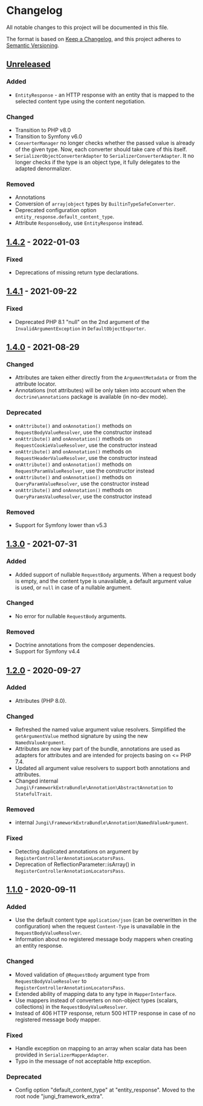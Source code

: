 # Changelog

All notable changes to this project will be documented in this file.

The format is based on [Keep a Changelog](https://keepachangelog.com/en/1.0.0/),
and this project adheres to [Semantic Versioning](https://semver.org/spec/v2.0.0.html).

## [Unreleased]

### Added
- `EntityResponse` - an HTTP response with an entity that is mapped to the selected content type using the content negotiation.

### Changed
- Transition to PHP v8.0
- Transition to Symfony v6.0
- `ConverterManager` no longer checks whether the passed value is already of the given type. Now, each converter should
take care of this itself.
- `SerializerObjectConverterAdapter` to `SerializerConverterAdapter`. It no longer checks if the type is an object type, 
it fully delegates to the adapted denormalizer.

### Removed
- Annotations
- Conversion of `array|object` types by `BuiltinTypeSafeConverter`.
- Deprecated configuration option `entity_response.default_content_type`.
- Attribute `ResponseBody`, use `EntityResponse` instead.

## [1.4.2] - 2022-01-03

### Fixed
- Deprecations of missing return type declarations.

## [1.4.1] - 2021-09-22

### Fixed
- Deprecated PHP 8.1 "null" on the 2nd argument of the `InvalidArgumentException` in `DefaultObjectExporter`.

## [1.4.0] - 2021-08-29

### Changed
- Attributes are taken either directly from the `ArgumentMetadata` or from the attribute locator.
- Annotations (not attributes) will be only taken into account when the `doctrine\annotations` package is available (in no-dev mode).

### Deprecated
- `onAttribute()` and `onAnnotation()` methods on `RequestBodyValueResolver`, use the constructor instead
- `onAttribute()` and `onAnnotation()` methods on `RequestCookieValueResolver`, use the constructor instead
- `onAttribute()` and `onAnnotation()` methods on `RequestHeaderValueResolver`, use the constructor instead
- `onAttribute()` and `onAnnotation()` methods on `RequestParamValueResolver`, use the constructor instead
- `onAttribute()` and `onAnnotation()` methods on `QueryParamValueResolver`, use the constructor instead
- `onAttribute()` and `onAnnotation()` methods on `QueryParamsValueResolver`, use the constructor instead

### Removed
- Support for Symfony lower than v5.3

## [1.3.0] - 2021-07-31

### Added
- Added support of nullable `RequestBody` arguments. When a request body is empty, and the content type is unavailable, a default argument value is used, or `null` in case of a nullable argument.

### Changed
- No error for nullable `RequestBody` arguments.

### Removed
- Doctrine annotations from the composer dependencies.
- Support for Symfony v4.4

## [1.2.0] - 2020-09-27

### Added
- Attributes (PHP 8.0).

### Changed
- Refreshed the named value argument value resolvers. Simplified the `getArgumentValue` method signature by using the new `NamedValueArgument`.
- Attributes are now key part of the bundle, annotations are used as adapters for attributes and are intended for projects basing on <= PHP 7.4.
- Updated all argument value resolvers to support both annotations and attributes.
- Changed internal `Jungi\FrameworkExtraBundle\Annotation\AbstractAnnotation` to `StatefulTrait`.

### Removed
- internal `Jungi\FrameworkExtraBundle\Annotation\NamedValueArgument`.

### Fixed
- Detecting duplicated annotations on argument by `RegisterControllerAnnotationLocatorsPass`.
- Deprecation of ReflectionParameter::isArray() in `RegisterControllerAnnotationLocatorsPass`.

## [1.1.0] - 2020-09-11

### Added
- Use the default content type `application/json` (can be overwritten in the configuration) when the request `Content-Type` is unavailable in the `RequestBodyValueResolver`.
- Information about no registered message body mappers when creating an entity response.

### Changed
- Moved validation of `@RequestBody` argument type from `RequestBodyValueResolver` to `RegisterControllerAnnotationLocatorsPass`.
- Extended ability of mapping data to any type in `MapperInterface`.
- Use mappers instead of converters on non-object types (scalars, collections) in the `RequestBodyValueResolver`.
- Instead of 406 HTTP response, return 500 HTTP response in case of no registered message body mapper.

### Fixed
- Handle exception on mapping to an array when scalar data has been provided in `SerializerMapperAdapter`.
- Typo in the message of not acceptable http exception.

### Deprecated
- Config option "default_content_type" at "entity_response". Moved to the root node "jungi_framework_extra".

[unreleased]: https://github.com/jungi-php/framework-extra-bundle/compare/v1.4.2...HEAD
[1.4.2]: https://github.com/jungi-php/framework-extra-bundle/compare/v1.4.1...v1.4.2
[1.4.1]: https://github.com/jungi-php/framework-extra-bundle/compare/v1.4.0...v1.4.1
[1.4.0]: https://github.com/jungi-php/framework-extra-bundle/compare/v1.3.0...v1.4.0
[1.3.0]: https://github.com/jungi-php/framework-extra-bundle/compare/v1.2.0...v1.3.0
[1.2.0]: https://github.com/jungi-php/framework-extra-bundle/compare/v1.1.0...v1.2.0
[1.1.0]: https://github.com/jungi-php/framework-extra-bundle/compare/v1.0.0...v1.1.0
